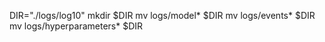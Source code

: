 DIR="./logs/log10"
mkdir $DIR
mv logs/model* $DIR
mv logs/events* $DIR
mv logs/hyperparameters* $DIR
